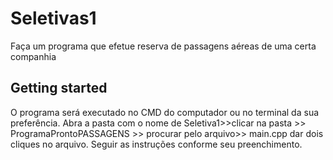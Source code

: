 # Seletivas1
Faça um programa que efetue reserva de passagens aéreas de uma certa companhia
## Getting started
O programa será executado no CMD do computador ou no terminal da sua preferência.
Abra a pasta com o nome de Seletiva1>>clicar na pasta >> ProgramaProntoPASSAGENS >> procurar pelo arquivo>> main.cpp dar dois cliques no arquivo.
Seguir as instruções conforme seu preenchimento.